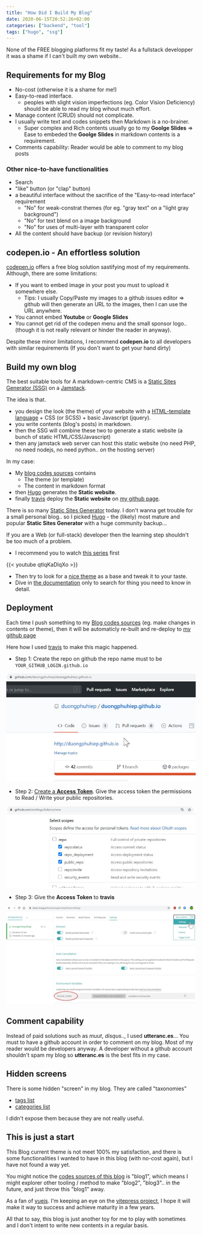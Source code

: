```yaml
---
title: "How Did I Build My Blog"
date: 2020-06-15T20:52:26+02:00
categories: ["backend", "tool"]
tags: ["hugo", "ssg"]
---
```


None of the FREE blogging platforms fit my taste! As a fullstack developper it was a shame if I can't built my own website..

## Requirements for my Blog

* No-cost (otherwise it is a shame for me!)
* Easy-to-read interface.
  * peoples with slight vision imperfections (eg. Color Vision Deficiency) should be able to read my blog wihout much effort.
* Manage content (CRUD) should not complicate.
* I usually write text and codes snippets then Markdown is a no-brainer.
  * Super complex and Rich contents usually go to my **Goolge Slides** => Ease to embeded the **Goolge Slides** in markdown contents is a requirement.
* Comments capability: Reader would be able to comment to my blog posts

### Other nice-to-have functionalities

* Search
* "like" button (or "clap" button)
* a beautiful interface without the sacrifice of the "Easy-to-read interface" requirement
  * "No" for weak-constrat themes (for eg. "gray text" on a "light gray background")
  * "No" for text blend on a image background
  * "No" for uses of multi-layer with transparent color
* All the content should have backup (or revision history)

## codepen.io - An effortless solution

[codepen.io](https://codepen.io/dashboard) offers a free blog solution sastifying most of my requirements. Although, there are some limitations:

* If you want to embed image in your post you must to upload it somewhere else.
  * Tips: I usually Copy/Paste my images to a github issues editor => github will then generate an URL to the images, then I can use the URL anywhere.
* You cannot embed **Youtube** or **Google Slides**
* You cannot get rid of the codepen menu and the small sponsor logo.. (though it is not really relevant or hinder the reader in anyway).

Despite these minor limitations, I recommend **codepen.io** to all developers with similar requirements (If you don't want to get your hand dirty)

## Build my own blog

The best suitable tools for A markdown-centric CMS is a [Static Sites Generator (SSG)](https://www.staticgen.com/) on a [Jamstack](https://jamstack.org/).

The idea is that.

* you design the look (the theme) of your website with a [HTML-template language](https://www.google.com/search?q=html+template+language) + CSS (or SCSS) + basic Javascript (jquery).
* you write contents (blog's posts) in markdown.
* then the SSG will combine these two to generate a static website (a bunch of static HTML/CSS/Javascript)
* then any jamstack web server can host this static website (no need PHP, no need nodejs, no need python.. on the hosting server)

In my case:

* My [blog codes sources](https://github.com/duongphuhiep/blog1) contains
  * The theme (or template)
  * The content in markdown format
* then [Hugo](https://gohugo.io/) generates the **Static website**.
* finally [travis](https://travis-ci.org/) deploy the **Static website** on [my github page](https://github.com/duongphuhiep/duongphuhiep.github.io).

There is so many [Static Sites Generator](https://www.staticgen.com/) today. I don't wanna get trouble for a small personal blog.. so I picked [Hugo](https://gohugo.io/) - the (likely) most mature and popular **Static Sites Generator** with a huge community backup...

If you are a Web (or full-stack) developer then the learning step shouldn't be too much of a problem.

* I recommend you to watch [this series](https://www.youtube.com/playlist?list=PLLAZ4kZ9dFpOnyRlyS-liKL5ReHDcj4G3) first

{{< youtube qtIqKaDlqXo >}}

* Then try to look for a [nice theme](https://themes.gohugo.io/) as a base and tweak it to your taste.
* Dive in [the documentation](https://gohugo.io/documentation/) only to search for thing you need to know in detail.

## Deployment

Each time I push something to my [Blog codes sources](https://github.com/duongphuhiep/blog1) (eg. make changes in contents or theme), then it will be automaticly re-built and re-deploy to [my github page](https://github.com/duongphuhiep/duongphuhiep.github.io)

Here how I used [travis](https://travis-ci.org/) to make this magic happened.

* Step 1: Create the repo on github the repo name must to be `YOUR_GITHUB_LOGIN.github.io`

![my github page](my_github_page.jpg)

* Step 2: [Create a **Access Token**](https://help.github.com/en/github/authenticating-to-github/creating-a-personal-access-token-for-the-command-line). Give the access token the permissions to Read / Write your public repositories.

![create git access token](git_access_token.jpg)

* Step 3: Give the **Access Token** to **travis**

![give access token to travis](01_travis.jpg)

## Comment capability

Instead of paid solutions such as *muut*, *disqus*.., I used **utteranc.es**... You must to have a github account in order to comment on my blog. Most of my reader would be developers anyway. A developer without a github account shouldn't spam my blog so **utteranc.es** is the best fits in my case.

## Hidden screens

There is some hidden "screen" in my blog. They are called "taxonomies"

* [tags list](/tags)
* [categories list](/categories)

I didn't expose them because they are not really useful.

## This is just a start

This Blog current theme is not meet 100% my satisfaction, and there is some functionalities I wanted to have in this blog (with no-cost again), but I have not found a way yet.

You might notice the [codes sources of this blog](https://github.com/duongphuhiep/blog1) is "blog1", which means I might explorer other tooling / method to make "blog2", "blog3".. in the future, and just throw this "blog1" away. 

As a fan of [vuejs](https://vuejs.org/). I'm keeping an eye on the [vitepress project](https://github.com/vuejs/vitepress), I hope it will make it way to success and achieve maturity in a few years.

All that to say, this blog is just another toy for me to play with sometimes and I don't intent to write new contents in a regular basis.

